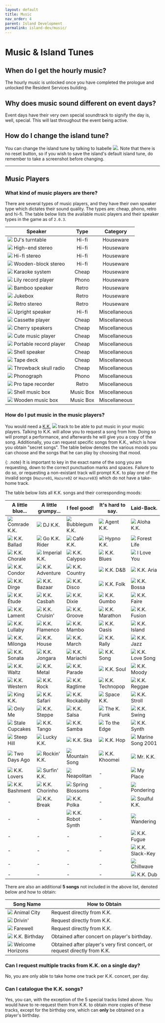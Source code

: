 ```yaml
---
layout: default
title: Music
nav_order: 4
parent: Island Development
permalink: island-dev/music/
---
```


# Music & Island Tunes
## When do I get the hourly music?
The hourly music is unlocked once you have completed the prologue and unlocked the Resident Services building.

## Why does music sound different on event days?
Event days have their very own special soundtrack to signify the day is, well, special. This will last throughout the event being active.

## How do I change the island tune?
You can change the island tune by talking to Isabelle <span><img src="https://acnhcdn.com/latest/NpcIcon/sza.png" id="inv-icon"></span>. Note that there is no reset button, so if you wish to save the island's default island tune, do remember to take a screenshot before changing.

* * *

## Music Players
### What kind of music players are there?
There are several types of music players, and they have their own speaker type which dictates their sound quality. The types are: cheap, phono, retro and hi-fi. The table below lists the available music players and their speaker types in the game as of `2.0.3`.

| Speaker                                                                                                                                 |   Type    |   Category    |
|-----------------------------------------------------------------------------------------------------------------------------------------|:---------:|:-------------:|
| <span><img src="https://acnhcdn.com/latest/FtrIcon/FtrDJbooth_Remake_0_0.png" id="inv-icon"></span> DJ's turntable                      |   Hi-fi   |   Houseware   |
| <span><img src="https://acnhcdn.com/latest/FtrIcon/FtrComponentPro.png" id="inv-icon"></span> High-end stereo                           |   Hi-fi   |   Houseware   |
| <span><img src="https://acnhcdn.com/latest/FtrIcon/FtrComponentHighclass.png" id="inv-icon"></span> Hi-fi stereo                        |   Hi-fi   |   Houseware   |
| <span><img src="https://acnhcdn.com/latest/FtrIcon/FtrBlockCompo_Remake_0_0.png" id="inv-icon"></span> Wooden-block stereo              |   Hi-fi   |   Houseware   |
| <span><img src="https://acnhcdn.com/latest/FtrIcon/FtrKaraoke.png" id="inv-icon"></span> Karaoke system                                 |   Cheap   |   Houseware   |
| <span><img src="https://acnhcdn.com/latest/FtrIcon/FtrFlowerRecordplayer_Remake_0_0.png" id="inv-icon"></span> Lily record player       |   Phono   |   Houseware   |
| <span><img src="https://acnhcdn.com/latest/FtrIcon/FtrBambooMusic_Remake_0_0.png" id="inv-icon"></span> Bamboo speaker                  |   Retro   |   Houseware   |
| <span><img src="https://acnhcdn.com/latest/FtrIcon/FtrJukebox.png" id="inv-icon"></span> Jukebox                                        |   Retro   |   Houseware   |
| <span><img src="https://acnhcdn.com/latest/FtrIcon/FtrStereoRetro_Remake_0_0.png" id="inv-icon"></span> Retro stereo                    |   Retro   |   Houseware   |
| <span><img src="https://acnhcdn.com/latest/FtrIcon/FtrSimpleMusic_Remake_0_0.png" id="inv-icon"></span> Upright speaker                 |   Hi-fi   | Miscellaneous |
| <span><img src="https://acnhcdn.com/latest/FtrIcon/FtrRadicaseW_Remake_0_0.png" id="inv-icon"></span> Cassette player                   |   Cheap   | Miscellaneous |
| <span><img src="https://acnhcdn.com/latest/FtrIcon/FtrFruitsMusic_Remake_0_0.png" id="inv-icon"></span> Cherry speakers                 |   Cheap   | Miscellaneous |
| <span><img src="https://acnhcdn.com/latest/FtrIcon/FtrCuteAudio_Remake_0_0.png" id="inv-icon"></span> Cute music player                 |   Cheap   | Miscellaneous |
| <span><img src="https://acnhcdn.com/latest/FtrIcon/FtrPortablerecordplayer_Remake_0_0.png" id="inv-icon"></span> Portable record player |   Cheap   | Miscellaneous |
| <span><img src="https://acnhcdn.com/latest/FtrIcon/FtrShellMusic_Remake_0_0.png" id="inv-icon"></span> Shell speaker                    |   Cheap   | Miscellaneous |
| <span><img src="https://acnhcdn.com/latest/FtrIcon/FtrRadicase_Remake_0_0.png" id="inv-icon"></span> Tape deck                          |   Cheap   | Miscellaneous |
| <span><img src="https://acnhcdn.com/latest/FtrIcon/FtrBoyAudio_Remake_0_0.png" id="inv-icon"></span> Throwback skull radio              |   Cheap   | Miscellaneous |
| <span><img src="https://acnhcdn.com/latest/FtrIcon/FtrPhonograph.png" id="inv-icon"></span> Phonograph                                  |   Phono   | Miscellaneous |
| <span><img src="https://acnhcdn.com/latest/FtrIcon/FtrReelrecorder_Remake_0_0.png" id="inv-icon"></span> Pro tape recorder              |   Retro   | Miscellaneous |
| <span><img src="https://acnhcdn.com/latest/FtrIcon/FtrMusicboxShell_Remake_0_0.png" id="inv-icon"></span> Shell music box               | Music Box | Miscellaneous |
| <span><img src="https://acnhcdn.com/latest/FtrIcon/FtrMusicboxWood_Remake_0_0.png" id="inv-icon"></span> Wooden music box               | Music Box | Miscellaneous |

### How do I put music in the music players?
You would need a [K.K.](/acnhfaq/npc/visiting/#kk-slider) <span><img src="https://acnhcdn.com/latest/NpcIcon/tkkA.png" id="inv-icon"></span> track to be able to put music in your music players. Talking to K.K. will allow you to request a song from him. Doing so will prompt a performance, and afterwards he will give you a copy of the song. Additionally, you can request specific songs from K.K., which is how you obtain "secret songs". The table below denotes the various moods you can choose and the songs that he can play by choosing that mood.

{: .note}
It is important to key in the exact name of the song you are requesting, down to the correct punctuation marks and spaces. Failure to do so, or requesting a non-existant track will prompt K.K. to play one of the invalid songs (`Hazure01`, `Hazure02` or `Hazure03`) which do not have a take-home track.

The table below lists all K.K. songs and their corresponding moods:

| A little blue... | A little grumpy... | I feel good!    | It's hard to say. | Laid-Back.       |
|------------------|--------------------|-----------------|-------------------|------------------|
| <span><img src="https://acnhcdn.com/latest/Audio/mjk_ShowaKayo.png" id="inv-icon"></span> Comrade K.K. | <span><img src="https://acnhcdn.com/latest/Audio/mjk_EuroBeat.png" id="inv-icon"></span> DJ K.K. | <span><img src="https://acnhcdn.com/latest/Audio/mjk_Idol.png" id="inv-icon"></span> Bubblegum K.K. | <span><img src="https://acnhcdn.com/latest/Audio/mjk_Keiji.png" id="inv-icon"></span> Agent K.K. | <span><img src="https://acnhcdn.com/latest/Audio/mjk_Aloha.png" id="inv-icon"></span> Aloha K.K. |
| <span><img src="https://acnhcdn.com/latest/Audio/mjk_Ballad.png" id="inv-icon"></span> K.K. Ballad  | <span><img src="https://acnhcdn.com/latest/Audio/mjk_KekeRider.png" id="inv-icon"></span> Go K.K. Rider | <span><img src="https://acnhcdn.com/latest/Audio/mjk_Paris.png" id="inv-icon"></span> Café K.K. | <span><img src="https://acnhcdn.com/latest/Audio/mjk_UtataneNoYume.png" id="inv-icon"></span> Hypno K.K. | <span><img src="https://acnhcdn.com/latest/Audio/mjk_MoriNoSeikatsu.png" id="inv-icon"></span> Forest Life      |
| <span><img src="https://acnhcdn.com/latest/Audio/mjk_Sanbika.png" id="inv-icon"></span> K.K. Chorale     | <span><img src="https://acnhcdn.com/latest/Audio/mjk_China.png" id="inv-icon"></span> Imperial K.K.      | <span><img src="https://acnhcdn.com/latest/Audio/mjk_Caripso.png" id="inv-icon"></span> K.K. Calypso    | <span><img src="https://acnhcdn.com/latest/Audio/mjk_Blues.png" id="inv-icon"></span> K.K. Blues        | <span><img src="https://acnhcdn.com/latest/Audio/mjk_Daisuki.png" id="inv-icon"></span> I Love You       |
| <span><img src="https://acnhcdn.com/latest/Audio/mjk_Peru.png" id="inv-icon"></span> K.K. Condor      | <span><img src="https://acnhcdn.com/latest/Audio/mjk_Hollywood.png" id="inv-icon"></span> K.K. Adventure     | <span><img src="https://acnhcdn.com/latest/Audio/mjk_Country.png" id="inv-icon"></span> K.K. Country    | <span><img src="https://acnhcdn.com/latest/Audio/mjk_Drumnbass.png" id="inv-icon"></span> K.K. D&B          | <span><img src="https://acnhcdn.com/latest/Audio/mjk_Maria.png" id="inv-icon"></span> K.K. Aria        |
| <span><img src="https://acnhcdn.com/latest/Audio/mjk_KowaiUta.png" id="inv-icon"></span> K.K. Dirge       | <span><img src="https://acnhcdn.com/latest/Audio/mjk_Roma.png" id="inv-icon"></span> K.K. Bazaar        | <span><img src="https://acnhcdn.com/latest/Audio/mjk_Disco.png" id="inv-icon"></span> K.K. Disco      | <span><img src="https://acnhcdn.com/latest/Audio/mjk_Minyo.png" id="inv-icon"></span> K.K. Folk         | <span><img src="https://acnhcdn.com/latest/Audio/mjk_Bossa.png" id="inv-icon"></span> K.K. Bossa       |
| <span><img src="https://acnhcdn.com/latest/Audio/mjk_Etude.png" id="inv-icon"></span> K.K. Étude       | <span><img src="https://acnhcdn.com/latest/Audio/mjk_Turkey.png" id="inv-icon"></span> K.K. Casbah        | <span><img src="https://acnhcdn.com/latest/Audio/mjk_Dixie.png" id="inv-icon"></span> K.K. Dixie      | <span><img src="https://acnhcdn.com/latest/Audio/mjk_NewOrleans.png" id="inv-icon"></span> K.K. Gumbo        | <span><img src="https://acnhcdn.com/latest/Audio/mjk_Haisai.png" id="inv-icon"></span> K.K. Faire       |
| <span><img src="https://acnhcdn.com/latest/Audio/mjk_Enka.png" id="inv-icon"></span> K.K. Lament      | <span><img src="https://acnhcdn.com/latest/Audio/mjk_Urban.png" id="inv-icon"></span> K.K. Cruisin'      | <span><img src="https://acnhcdn.com/latest/Audio/mjk_Raregroove.png" id="inv-icon"></span> K.K. Groove     | <span><img src="https://acnhcdn.com/latest/Audio/mjk_Gamelan.png" id="inv-icon"></span> K.K. Marathon     | <span><img src="https://acnhcdn.com/latest/Audio/mjk_Fusion.png" id="inv-icon"></span> K.K. Fusion      |
| <span><img src="https://acnhcdn.com/latest/Audio/mjk_Lullaby.png" id="inv-icon"></span> K.K. Lullaby     | <span><img src="https://acnhcdn.com/latest/Audio/mjk_Flamenco.png" id="inv-icon"></span> K.K. Flamenco      | <span><img src="https://acnhcdn.com/latest/Audio/mjk_Mambo.png" id="inv-icon"></span> K.K. Mambo      | <span><img src="https://acnhcdn.com/latest/Audio/mjk_Maharaja.png" id="inv-icon"></span> K.K. Oasis        | <span><img src="https://acnhcdn.com/latest/Audio/mjk_DoubutsuNoShima.png" id="inv-icon"></span> K.K. Island      |
| <span><img src="https://acnhcdn.com/latest/Audio/mjk_Milonga.png" id="inv-icon"></span> K.K. Milonga     | <span><img src="https://acnhcdn.com/latest/Audio/mjk_House.png" id="inv-icon"></span> K.K. House         | <span><img src="https://acnhcdn.com/latest/Audio/mjk_March.png" id="inv-icon"></span> K.K. March      | <span><img src="https://acnhcdn.com/latest/Audio/mjk_Ondo.png" id="inv-icon"></span> K.K. Rally        | <span><img src="https://acnhcdn.com/latest/Audio/mjk_Jazz.png" id="inv-icon"></span> K.K. Jazz        |
| <span><img src="https://acnhcdn.com/latest/Audio/mjk_Sonata.png" id="inv-icon"></span> K.K. Sonata      | <span><img src="https://acnhcdn.com/latest/Audio/mjk_Jongara.png" id="inv-icon"></span> K.K. Jongara       | <span><img src="https://acnhcdn.com/latest/Audio/mjk_Senor.png" id="inv-icon"></span> K.K. Mariachi   | <span><img src="https://acnhcdn.com/latest/Audio/mjk_KekeSong.png" id="inv-icon"></span> K.K. Song         | <span><img src="https://acnhcdn.com/latest/Audio/mjk_LoveSong.png" id="inv-icon"></span> K.K. Love Song   |
| <span><img src="https://acnhcdn.com/latest/Audio/mjk_Waltz.png" id="inv-icon"></span> K.K. Waltz       | <span><img src="https://acnhcdn.com/latest/Audio/mjk_Metal.png" id="inv-icon"></span> K.K. Metal         | <span><img src="https://acnhcdn.com/latest/Audio/mjk_Parade.png" id="inv-icon"></span> K.K. Parade     | <span><img src="https://acnhcdn.com/latest/Audio/mjk_Soul.png" id="inv-icon"></span> K.K. Soul         | <span><img src="https://acnhcdn.com/latest/Audio/mjk_Bolero.png" id="inv-icon"></span> K.K. Moody       |
| <span><img src="https://acnhcdn.com/latest/Audio/mjk_Western.png" id="inv-icon"></span> K.K. Western     | <span><img src="https://acnhcdn.com/latest/Audio/mjk_Rock.png" id="inv-icon"></span> K.K. Rock          | <span><img src="https://acnhcdn.com/latest/Audio/mjk_RagTime.png" id="inv-icon"></span> K.K. Ragtime    | <span><img src="https://acnhcdn.com/latest/Audio/mjk_TechnoBeat.png" id="inv-icon"></span> K.K. Technopop    | <span><img src="https://acnhcdn.com/latest/Audio/mjk_Reggae.png" id="inv-icon"></span> K.K. Reggae      |
| <span><img src="https://acnhcdn.com/latest/Audio/mjk_Daimyo.png" id="inv-icon"></span> King K.K.        | <span><img src="https://acnhcdn.com/latest/Audio/mjk_Afro.png" id="inv-icon"></span> K.K. Safari        | <span><img src="https://acnhcdn.com/latest/Audio/mjk_KekeBilly.png" id="inv-icon"></span> K.K. Rockabilly | <span><img src="https://acnhcdn.com/latest/Audio/mjk_Minimal.png" id="inv-icon"></span> Space K.K.        | <span><img src="https://acnhcdn.com/latest/Audio/mjk_Osanpo.png" id="inv-icon"></span> K.K. Stroll      |
| <span><img src="https://acnhcdn.com/latest/Audio/mjk_OnlyMe.png" id="inv-icon"></span> Only Me          | <span><img src="https://acnhcdn.com/latest/Audio/mjk_Cossack.png" id="inv-icon"></span> K.K. Steppe        | <span><img src="https://acnhcdn.com/latest/Audio/mjk_Salsa.png" id="inv-icon"></span> K.K. Salsa      | <span><img src="https://acnhcdn.com/latest/Audio/mjk_Funk.png" id="inv-icon"></span> The K. Funk       | <span><img src="https://acnhcdn.com/latest/Audio/mjk_Swing.png" id="inv-icon"></span> K.K. Swing       |
| <span><img src="https://acnhcdn.com/latest/Audio/mjk_BlueOnigiri.png" id="inv-icon"></span> Stale Cupcakes   | <span><img src="https://acnhcdn.com/latest/Audio/mjk_Tango.png" id="inv-icon"></span> K.K. Tango         | <span><img src="https://acnhcdn.com/latest/Audio/mjk_Samba.png" id="inv-icon"></span> K.K. Samba      | <span><img src="https://acnhcdn.com/latest/Audio/mjk_NamiNami.png" id="inv-icon"></span> To the Edge       | <span><img src="https://acnhcdn.com/latest/Audio/mjk_Electronica.png" id="inv-icon"></span> K.K. Synth       |
| <span><img src="https://acnhcdn.com/latest/Audio/mjk_NiDanZaka.png" id="inv-icon"></span> Steep Hill       | <span><img src="https://acnhcdn.com/latest/Audio/mjk_Irish.png" id="inv-icon"></span> Lucky K.K.         | <span><img src="https://acnhcdn.com/latest/Audio/mjk_Ska.png" id="inv-icon"></span> K.K. Ska        | <span><img src="https://acnhcdn.com/latest/Audio/mjk_Hiphop.png" id="inv-icon"></span> K.K. Hop                 | <span><img src="https://acnhcdn.com/latest/Audio/mjk_HunaUta2001.png" id="inv-icon"></span> Marine Song 2001 |
| <span><img src="https://acnhcdn.com/latest/Audio/mjk_Ototoi.png" id="inv-icon"></span> Two Days Ago     | <span><img src="https://acnhcdn.com/latest/Audio/mjk_RocknRoll.png" id="inv-icon"></span> Rockin' K.K.       | <span><img src="https://acnhcdn.com/latest/Audio/mjk_Alpine.png" id="inv-icon"></span> Mountain Song   | <span><img src="https://acnhcdn.com/latest/Audio/mjk_Khoomii.png" id="inv-icon"></span> K.K. Khoomei                 | <span><img src="https://acnhcdn.com/latest/Audio/mjk_Sensei.png" id="inv-icon"></span> Mr. K.K.         |
| <span><img src="https://acnhcdn.com/latest/Audio/mjk_Lovers.png" id="inv-icon"></span> K.K. Lovers                | <span><img src="https://acnhcdn.com/latest/Audio/mjk_Eleki.png" id="inv-icon"></span> Surfin' K.K.       | <span><img src="https://acnhcdn.com/latest/Audio/mjk_Napolitan.png" id="inv-icon"></span> Neapolitan      | -                 | <span><img src="https://acnhcdn.com/latest/Audio/mjk_BokuNoBasho.png" id="inv-icon"></span> My Place         |
| <span><img src="https://acnhcdn.com/latest/Audio/mjk_Bashment.png" id="inv-icon"></span> K.K. Bashment                | <span><img src="https://acnhcdn.com/latest/Audio/mjk_Choro.png" id="inv-icon"></span> K.K. Chorinho                  | <span><img src="https://acnhcdn.com/latest/Audio/mjk_HaruNoKomorebi.png" id="inv-icon"></span> Spring Blossoms | -                 | <span><img src="https://acnhcdn.com/latest/Audio/mjk_KangaeChu.png" id="inv-icon"></span> Pondering        |
| -                | <span><img src="https://acnhcdn.com/latest/Audio/mjk_Break.png" id="inv-icon"></span> K.K. Break                  | <span><img src="https://acnhcdn.com/latest/Audio/mjk_Polka.png" id="inv-icon"></span> K.K. Polka               | -                 | <span><img src="https://acnhcdn.com/latest/Audio/mjk_Gospel.png" id="inv-icon"></span> Soulful K.K.     |
| -                | -                  | <span><img src="https://acnhcdn.com/latest/Audio/mjk_Android.png" id="inv-icon"></span> K.K. Robot Synth               | -                 | <span><img src="https://acnhcdn.com/latest/Audio/mjk_Horo.png" id="inv-icon"></span> Wandering        |
| -                | -                  | -               | -                 | <span><img src="https://acnhcdn.com/latest/Audio/mjk_Fugue.png" id="inv-icon"></span> K.K. Fugue       |
| -                | -                  | -               | -                 | <span><img src="https://acnhcdn.com/latest/Audio/mjk_Slackkey.png" id="inv-icon"></span> K.K. Slack-Key       |
| -                | -                  | -               | -                 | <span><img src="https://acnhcdn.com/latest/Audio/mjk_Chillwave.png" id="inv-icon"></span> Chillwave       |
| -                | -                  | -              | -                 | <span><img src="https://acnhcdn.com/latest/Audio/mjk_Dub.png" id="inv-icon"></span> K.K. Dub       |

There are also an additional **5 songs** not included in the above list, denoted below and how to obtain:

| Song Name        | How to Obtain                                                           |
|------------------|-------------------------------------------------------------------------|
| <span><img src="https://acnhcdn.com/latest/Audio/mjk_DoubutuNoMachi.png" id="inv-icon"></span> Animal City | Request directly from K.K.                                                    |
| <span><img src="https://acnhcdn.com/latest/Audio/mjk_Drive.png" id="inv-icon"></span> Drivin'              | Request directly from K.K.                                                    |
| <span><img src="https://acnhcdn.com/latest/Audio/mjk_Sayonara.png" id="inv-icon"></span> Farewell          | Request directly from K.K.                                                    |
| <span><img src="https://acnhcdn.com/latest/Audio/mjk_BirthdaySong.png" id="inv-icon"></span> K.K. Birthday | Obtained after concert on player's birthday.                                  |
| <span><img src="https://acnhcdn.com/latest/Audio/mjk_MainTheme.png" id="inv-icon"></span> Welcome Horizons | Obtained after player's very first concert, or request directly from K.K. |

### Can I request multiple tracks from K.K. on a single day?
No, you are only able to take home one track per K.K. concert, per day.

### Can I catalogue the K.K. songs?
Yes, you can, with the exception of the 5 special tracks listed above. You would have to re-request them from K.K. to obtain more copies of these tracks, except for the birthday one, which can **only** be obtained on a player's birthday.
